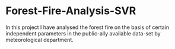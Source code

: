 # Forest-Fire-Analysis-SVR
In this project I have analysed the forest fire on the basis of certain independent parameters in the public-ally available data-set by meteorological department. 
